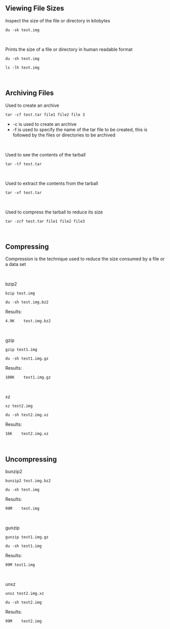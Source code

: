 ## Viewing File Sizes

Inspect the size of the file or directory in kilobytes
```
du -sk test.img
```

<br>

Prints the size of a file or directory in human readable format
```
du -sh test.img
```
```
ls -lh test.img
```

<br>


## Archiving Files

Used to create an archive
```
tar -cf test.tar file1 file2 file 3
```
- -c is used to create an archive
- -f is used to specify the name of the tar file to be created, this is followed by the files or directories to be archived
 
<br>

Used to see the contents of the tarball
```
tar -tf test.tar
```

<br>

Used to extract the contents from the tarball
```
tar -xf test.tar
```

<br>

Used to compress the tarball to reduce its size
```
tar -zcf test.tar file1 file2 file3
```

<br>

## Compressing

Compression is the technique used to reduce the size consumed by a file or a data set

<br>

bzip2
```
bzip test.img
```
```
du -sh test.img.bz2
```

Results:
```
4.9K    test.img.bz2
```

<br>

gzip
```
gzip test1.img
```
```
du -sh test1.img.gz
```

Results:
```
100K    test1.img.gz
```

<br>

xz
```
xz test2.img
```
```
du -sh test2.img.xz
```

Results:
```
16K    test2.img.xz
```

<br>

## Uncompressing

bunzip2
```
bunzip2 test.img.bz2
```
```
du -sh test.img
```

Results:
```
99M    test.img
```

<br>

gunzip
```
gunzip test1.img.gz
```
```
du -sh test1.img
```

Results:
```
99M test1.img
```

<br>

unxz
```
unxz test2.img.xz
```
```
du -sh test2.img
```

Results:
```
99M    test2.img
```
